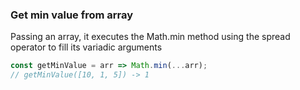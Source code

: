 ### Get min value from array

Passing an array, it executes the Math.min method using the spread operator to fill its variadic arguments

```js
const getMinValue = arr => Math.min(...arr);
// getMinValue([10, 1, 5]) -> 1
```
